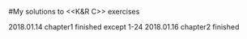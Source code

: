 #My solutions to <<K&R C>> exercises

2018.01.14 chapter1 finished except 1-24
2018.01.16 chapter2 finished
